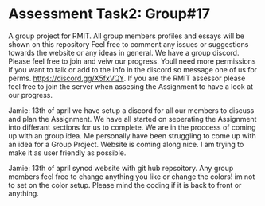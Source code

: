 # Assessment Task2: Group#17
 A group project for RMIT. All group members profiles and essays will be shown on this repository
Feel free to comment any issues or suggestions towards the website or any ideas in general. 
We have a group discord. Please feel free to join and veiw our progress. Youll need more permissions if you want to talk or add to the info in the discord so message one of us for perms. https://discord.gg/X5fxVQY. If you are the RMIT assessor please feel free to join the server when assesing the Assignment to have a look at our progress.  

Jamie: 13th of april
we have setup a discord for all our members to discuss and plan the Assignment. We have all started on seperating the Assignment into differant sections for us to complete. We are in the proccess of coming up with an group idea. Me personally have been struggling to come up with an idea for a Group Project. Website is coming along nice. I am trying to make it as user friendly as possible. 



Jamie: 13th of april 
syncd website with git hub repsoitory. Any group members feel free to change anything you like or change the colors! im not to set on the color setup. Please mind the coding if it is back to front or anything. 
